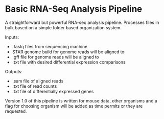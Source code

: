 Basic RNA-Seq Analysis Pipeline
===========================

A straightforward but powerful RNA-seq analysis pipeline. Processes files in bulk based on a simple folder based organization system. 

Inputs: 

* .fastq files from sequencing machine
* STAR genome build for genome reads will be aligned to
* .gff file for genome reads will be aligned to
* .txt file with desired differential expression comparisons

Outputs: 

* .sam file of aligned reads
* .txt file of read counts
* .txt file of differentially expressed genes

Version 1.0 of this pipeline is written for mouse data, other organisms and a flag for choosing organism will be added as time permits or they are requested. 
